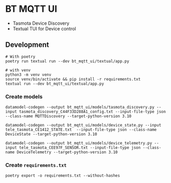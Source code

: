 # BT MQTT UI

- Tasmota Device Discovery
- Textual TUI for Device control

## Development

    # With poetry
    poetry run textual run --dev bt_mqtt_ui/textual/app.py

    # with venv
    python3 -m venv venv
    source venv/bin/activate && pip install -r requirements.txt
    textual run --dev bt_mqtt_ui/textual/app.py

### Create models

    datamodel-codegen --output bt_mqtt_ui/models/tasmota_discovery.py --input tasmota_discovery_C44F33D288A1_config.txt --input-file-type json --class-name MQTTDiscovery --target-python-version 3.10

    datamodel-codegen --output bt_mqtt_ui/models/device_state.py --input tele_tasmota_CE1412_STATE.txt  --input-file-type json --class-name DeviceState --target-python-version 3.10

    datamodel-codegen --output bt_mqtt_ui/models/device_telemetry.py --input tele_tasmota_CEE97F_SENSOR.txt --input-file-type json --class-name DeviceTelemetry --target-python-version 3.10

### Create `requirements.txt`

    poetry export -o requirements.txt --without-hashes